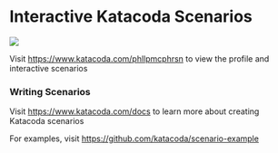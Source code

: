 # Interactive Katacoda Scenarios

[![](http://shields.katacoda.com/katacoda/phllpmcphrsn/count.svg)](https://www.katacoda.com/phllpmcphrsn "Get your profile on Katacoda.com")

Visit https://www.katacoda.com/phllpmcphrsn to view the profile and interactive scenarios

### Writing Scenarios
Visit https://www.katacoda.com/docs to learn more about creating Katacoda scenarios

For examples, visit https://github.com/katacoda/scenario-example
